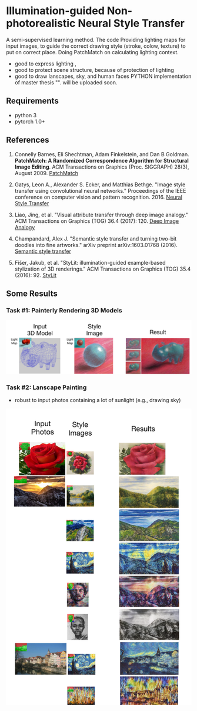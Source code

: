# Illumination-guided Non-photorealistic Neural Style Transfer

A semi-supervised learning method.
The code Providing lighting maps for input images, to guide the correct drawing style (stroke, colow, texture) to put on correct place.
Doing PatchMatch on 
calculating lighting context.

* good to express lighting , 
* good to protect scene structure, because of protection of lighting
* good to draw lanscapes, sky, and human faces
 PYTHON implementation of master thesis "". will be uploaded soon.

## Requirements

* python 3
* pytorch 1.0+

## References

1. Connelly Barnes, Eli Shechtman, Adam Finkelstein, and Dan B Goldman.
**PatchMatch: A Randomized Correspondence Algorithm for Structural Image Editing**.
ACM Transactions on Graphics (Proc. SIGGRAPH) 28(3), August 2009. [PatchMatch](https://gfx.cs.princeton.edu/pubs/Barnes_2009_PAR/index.php)

2. Gatys, Leon A., Alexander S. Ecker, and Matthias Bethge. "Image style transfer using convolutional neural networks." Proceedings of the IEEE conference on computer vision and pattern recognition. 2016. [Neural Style Transfer](http://openaccess.thecvf.com/content_cvpr_2016/html/Gatys_Image_Style_Transfer_CVPR_2016_paper.html)

3. Liao, Jing, et al. "Visual attribute transfer through deep image analogy." ACM Transactions on Graphics (TOG) 36.4 (2017): 120. [Deep Image Analogy](https://arxiv.org/abs/1705.01088)

4. Champandard, Alex J. "Semantic style transfer and turning two-bit doodles into fine artworks." arXiv preprint arXiv:1603.01768 (2016). [Semantic style transfer]()

5. Fišer, Jakub, et al. "StyLit: illumination-guided example-based stylization of 3D renderings." ACM Transactions on Graphics (TOG) 35.4 (2016): 92. [StyLit](https://dl.acm.org/citation.cfm?id=2925948)

## Some Results

### Task #1: Painterly Rendering 3D Models

![image](https://github.com/jia-yi-chen/Deep-Semantic-Matching/blob/master/results/2.jpg)

### Task #2: Lanscape Painting

* robust to input photos containing a lot of sunlight (e.g., drawing sky)

![image](https://github.com/jia-yi-chen/Deep-Semantic-Matching/blob/master/results/1.jpg)

